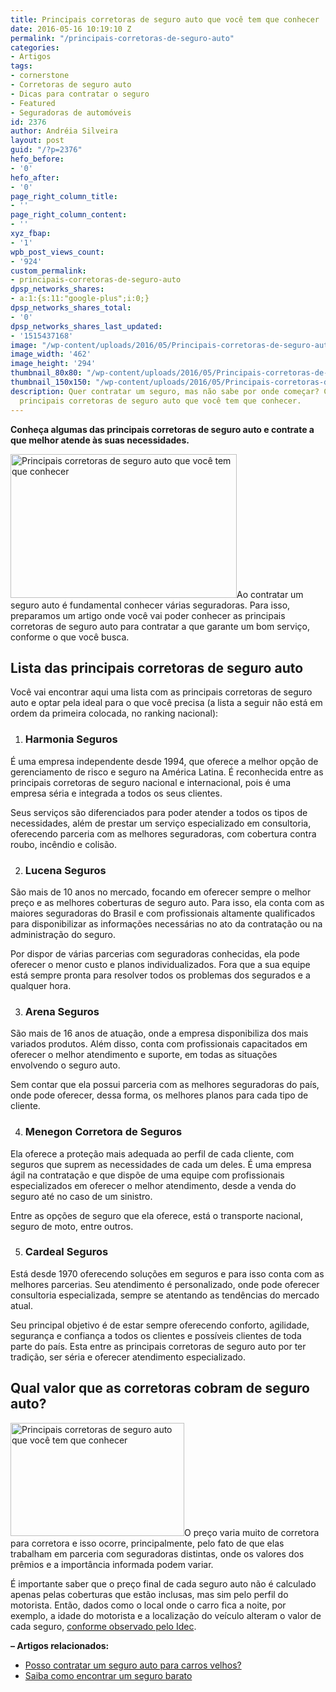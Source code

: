 ```yaml
---
title: Principais corretoras de seguro auto que você tem que conhecer
date: 2016-05-16 10:19:10 Z
permalink: "/principais-corretoras-de-seguro-auto"
categories:
- Artigos
tags:
- cornerstone
- Corretoras de seguro auto
- Dicas para contratar o seguro
- Featured
- Seguradoras de automóveis
id: 2376
author: Andréia Silveira
layout: post
guid: "/?p=2376"
hefo_before:
- '0'
hefo_after:
- '0'
page_right_column_title:
- ''
page_right_column_content:
- ''
xyz_fbap:
- '1'
wpb_post_views_count:
- '924'
custom_permalink:
- principais-corretoras-de-seguro-auto
dpsp_networks_shares:
- a:1:{s:11:"google-plus";i:0;}
dpsp_networks_shares_total:
- '0'
dpsp_networks_shares_last_updated:
- '1515437168'
image: "/wp-content/uploads/2016/05/Principais-corretoras-de-seguro-auto-que-você-tem-que-conhecer.jpg"
image_width: '462'
image_height: '294'
thumbnail_80x80: "/wp-content/uploads/2016/05/Principais-corretoras-de-seguro-auto-que-você-tem-que-conhecer-80x80.jpg"
thumbnail_150x150: "/wp-content/uploads/2016/05/Principais-corretoras-de-seguro-auto-que-você-tem-que-conhecer-150x150.jpg"
description: Quer contratar um seguro, mas não sabe por onde começar? Comece pelas
  principais corretoras de seguro auto que você tem que conhecer.
---
```


**Conheça algumas das principais corretoras de seguro auto e contrate a que melhor atende às suas necessidades.**

[<img class="alignleft wp-image-3245" title="Principais corretoras de seguro auto que você tem que conhecer" src="/wp-content/uploads/2016/05/Principais-corretoras-de-seguro-auto-que-você-tem-que-conhecer.jpg" alt="Principais corretoras de seguro auto que você tem que conhecer" width="362" height="230" srcset="/wp-content/uploads/2016/05/Principais-corretoras-de-seguro-auto-que-você-tem-que-conhecer.jpg 462w, /wp-content/uploads/2016/05/Principais-corretoras-de-seguro-auto-que-você-tem-que-conhecer-250x159.jpg 250w, /wp-content/uploads/2016/05/Principais-corretoras-de-seguro-auto-que-você-tem-que-conhecer-120x76.jpg 120w" sizes="(max-width: 362px) 100vw, 362px" />](/wp-content/uploads/2016/05/Principais-corretoras-de-seguro-auto-que-você-tem-que-conhecer.jpg)Ao contratar um seguro auto é fundamental conhecer várias seguradoras. Para isso, preparamos um artigo onde você vai poder conhecer as principais corretoras de seguro auto para contratar a que garante um bom serviço, conforme o que você busca.

## Lista das principais corretoras de seguro auto

Você vai encontrar aqui uma lista com as principais corretoras de seguro auto e optar pela ideal para o que você precisa (a lista a seguir não está em ordem da primeira colocada, no ranking nacional):

  1. ### Harmonia Seguros

É uma empresa independente desde 1994, que oferece a melhor opção de gerenciamento de risco e seguro na América Latina. É reconhecida entre as principais corretoras de seguro nacional e internacional, pois é uma empresa séria e integrada a todos os seus clientes.

Seus serviços são diferenciados para poder atender a todos os tipos de necessidades, além de prestar um serviço especializado em consultoria, oferecendo parceria com as melhores seguradoras, com cobertura contra roubo, incêndio e colisão.

<ol start="2">
  <li>
    <h3>
      Lucena Seguros
    </h3>
  </li>
</ol>

São mais de 10 anos no mercado, focando em oferecer sempre o melhor preço e as melhores coberturas de seguro auto. Para isso, ela conta com as maiores seguradoras do Brasil e com profissionais altamente qualificados para disponibilizar as informações necessárias no ato da contratação ou na administração do seguro.

Por dispor de várias parcerias com seguradoras conhecidas, ela pode oferecer o menor custo e planos individualizados. Fora que a sua equipe está sempre pronta para resolver todos os problemas dos segurados e a qualquer hora.

<ol start="3">
  <li>
    <h3>
      Arena Seguros
    </h3>
  </li>
</ol>

São mais de 16 anos de atuação, onde a empresa disponibiliza dos mais variados produtos. Além disso, conta com profissionais capacitados em oferecer o melhor atendimento e suporte, em todas as situações envolvendo o seguro auto.

Sem contar que ela possui parceria com as melhores seguradoras do país, onde pode oferecer, dessa forma, os melhores planos para cada tipo de cliente.

<ol start="4">
  <li>
    <h3>
      Menegon Corretora de Seguros
    </h3>
  </li>
</ol>

Ela oferece a proteção mais adequada ao perfil de cada cliente, com seguros que suprem as necessidades de cada um deles. É uma empresa ágil na contratação e que dispõe de uma equipe com profissionais especializados em oferecer o melhor atendimento, desde a venda do seguro até no caso de um sinistro.

Entre as opções de seguro que ela oferece, está o transporte nacional, seguro de moto, entre outros.

<ol start="5">
  <li>
    <h3>
      Cardeal Seguros
    </h3>
  </li>
</ol>

Está desde 1970 oferecendo soluções em seguros e para isso conta com as melhores parcerias. Seu atendimento é personalizado, onde pode oferecer consultoria especializada, sempre se atentando as tendências do mercado atual.

Seu principal objetivo é de estar sempre oferecendo conforto, agilidade, segurança e confiança a todos os clientes e possíveis clientes de toda parte do país. Esta entre as principais corretoras de seguro auto por ter tradição, ser séria e oferecer atendimento especializado.

## Qual valor que as corretoras cobram de seguro auto?

[<img class="alignleft wp-image-3243 size-full" title="Principais corretoras de seguro auto que você tem que conhecer" src="/wp-content/uploads/2016/05/Principais-corretoras-de-seguro-auto-que-você-tem-que-conhecers.jpg" alt="Principais corretoras de seguro auto que você tem que conhecer" width="278" height="181" srcset="/wp-content/uploads/2016/05/Principais-corretoras-de-seguro-auto-que-você-tem-que-conhecers.jpg 278w, /wp-content/uploads/2016/05/Principais-corretoras-de-seguro-auto-que-você-tem-que-conhecers-250x163.jpg 250w, /wp-content/uploads/2016/05/Principais-corretoras-de-seguro-auto-que-você-tem-que-conhecers-120x78.jpg 120w" sizes="(max-width: 278px) 100vw, 278px" />](/wp-content/uploads/2016/05/Principais-corretoras-de-seguro-auto-que-você-tem-que-conhecers.jpg)O preço varia muito de corretora para corretora e isso ocorre, principalmente, pelo fato de que elas trabalham em parceria com seguradoras distintas, onde os valores dos prêmios e a importância informada podem variar.

É importante saber que o preço final de cada seguro auto não é calculado apenas pelas coberturas que estão inclusas, mas sim pelo perfil do motorista. Então, dados como o local onde o carro fica a noite, por exemplo, a idade do motorista e a localização do veículo alteram o valor de cada seguro, <a href="http://www.idec.org.br/consultas/dicas-e-direitos/seguro-de-automoveis-saiba-mais-sobre-o-servico-antes-de-contratar" target="_blank">conforme observado pelo Idec</a>.

**&#8211; Artigos relacionados:**

  * <a href="/seguro-auto-para-carros-velhos" target="_blank">Posso contratar um seguro auto para carros velhos?</a>
  * <a href="/como-encontrar-um-seguro-barato" target="_blank">Saiba como encontrar um seguro barato</a>